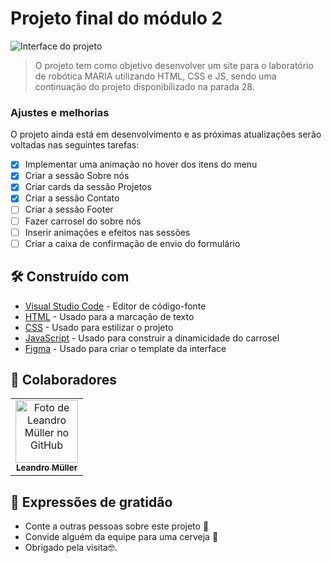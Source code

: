 # Projeto final do módulo 2

<!---Esses são exemplos. Veja https://shields.io para outras pessoas ou para personalizar este conjunto de escudos. Você pode querer incluir dependências, status do projeto e informações de licença aqui--->

<img src="interface.png" alt="Interface do projeto">

> O projeto tem como objetivo desenvolver um site para o laboratório de robótica MARIA utilizando HTML, CSS e JS, sendo uma continuação do projeto disponibilizado na parada 28.

### Ajustes e melhorias

O projeto ainda está em desenvolvimento e as próximas atualizações serão voltadas nas seguintes tarefas:

- [x] Implementar uma animação no hover dos itens do menu
- [x] Criar a sessão Sobre nós
- [x] Criar cards da sessão Projetos
- [x] Criar a sessão Contato
- [ ] Criar a sessão Footer
- [ ] Fazer carrosel do sobre nós
- [ ] Inserir animações e efeitos nas sessões
- [ ] Criar a caixa de confirmação de envio do formulário

## 🛠️ Construído com

* [Visual Studio Code](https://code.visualstudio.com/) - Editor de código-fonte
* [HTML](https://developer.mozilla.org/pt-BR/docs/Web/HTML) - Usado para a marcação de texto
* [CSS](https://developer.mozilla.org/pt-BR/docs/Web/CSS) - Usado para estilizar o projeto
* [JavaScript](https://developer.mozilla.org/pt-BR/docs/Web/JavaScript) - Usado para construir a dinamicidade do carrosel
* [Figma](https://figma.com/) - Usado para criar o template da interface

## 🤝 Colaboradores
<table>
  <tr>
    <td align="center">
      <a href="#">
        <img src="https://avatars.githubusercontent.com/u/75099666?v=4" width="100px;" alt="Foto de Leandro Müller no GitHub"/><br>
        <sub>
          <b>Leandro Müller</b>
        </sub>
      </a>
    </td>
</table>

## 🎁 Expressões de gratidão

* Conte a outras pessoas sobre este projeto 📢
* Convide alguém da equipe para uma cerveja 🍺 
* Obrigado pela visita🤓.
